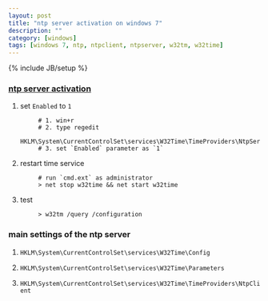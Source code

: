 ```yaml
---
layout: post
title: "ntp server activation on windows 7"
description: ""
category: [windows]
tags: [windows 7, ntp, ntpclient, ntpserver, w32tm, w32time]
---
```

{% include JB/setup %}


### [ntp server activation](http://www.skylark.tv/support/ntp_server_activation/)

1. set `Enabled` to `1`


			# 1. win+r
			# 2. type regedit
			HKLM\System\CurrentControlSet\services\W32Time\TimeProviders\NtpServer
			# 3. set `Enabled` parameter as `1`

1. restart time service

			# run `cmd.ext` as administrator
			> net stop w32time && net start w32time

1. test

			> w32tm /query /configuration

### main settings of the ntp server

1. `HKLM\System\CurrentControlSet\services\W32Time\Config`

1. `HKLM\System\CurrentControlSet\services\W32Time\Parameters`

1. `HKLM\System\CurrentControlSet\services\W32Time\TimeProviders\NtpClient`